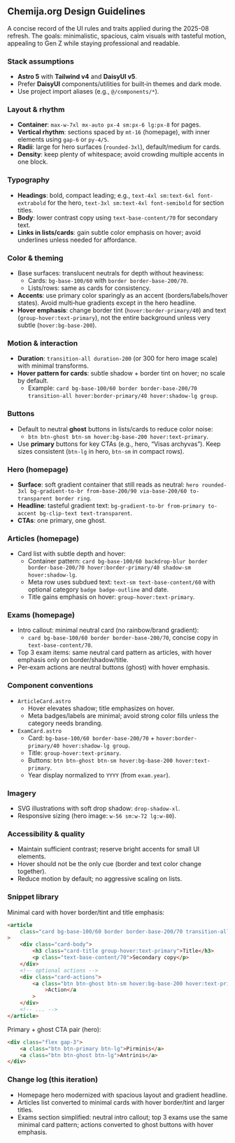 ## Chemija.org Design Guidelines

A concise record of the UI rules and traits applied during the 2025-08 refresh. The goals: minimalistic, spacious, calm visuals with tasteful motion, appealing to Gen Z while staying professional and readable.

### Stack assumptions

- **Astro 5** with **Tailwind v4** and **DaisyUI v5**.
- Prefer **DaisyUI** components/utilities for built‑in themes and dark mode.
- Use project import aliases (e.g., `@/components/*`).

### Layout & rhythm

- **Container**: `max-w-7xl mx-auto px-4 sm:px-6 lg:px-8` for pages.
- **Vertical rhythm**: sections spaced by `mt-16` (homepage), with inner elements using `gap-6` or `py-4/5`.
- **Radii**: large for hero surfaces (`rounded-3xl`), default/medium for cards.
- **Density**: keep plenty of whitespace; avoid crowding multiple accents in one block.

### Typography

- **Headings**: bold, compact leading; e.g., `text-4xl sm:text-6xl font-extrabold` for the hero, `text-3xl sm:text-4xl font-semibold` for section titles.
- **Body**: lower contrast copy using `text-base-content/70` for secondary text.
- **Links in lists/cards**: gain subtle color emphasis on hover; avoid underlines unless needed for affordance.

### Color & theming

- Base surfaces: translucent neutrals for depth without heaviness:
    - Cards: `bg-base-100/60` with `border border-base-200/70`.
    - Lists/rows: same as cards for consistency.
- **Accents**: use primary color sparingly as an accent (borders/labels/hover states). Avoid multi‑hue gradients except in the hero headline.
- **Hover emphasis**: change border tint (`hover:border-primary/40`) and text (`group-hover:text-primary`), not the entire background unless very subtle (`hover:bg-base-200`).

### Motion & interaction

- **Duration**: `transition-all duration-200` (or 300 for hero image scale) with minimal transforms.
- **Hover pattern for cards**: subtle shadow + border tint on hover; no scale by default.
    - Example: `card bg-base-100/60 border border-base-200/70 transition-all hover:border-primary/40 hover:shadow-lg group`.

### Buttons

- Default to neutral **ghost** buttons in lists/cards to reduce color noise:
    - `btn btn-ghost btn-sm hover:bg-base-200 hover:text-primary`.
- Use **primary** buttons for key CTAs (e.g., hero, “Visas archyvas”). Keep sizes consistent (`btn-lg` in hero, `btn-sm` in compact rows).

### Hero (homepage)

- **Surface**: soft gradient container that still reads as neutral: `hero rounded-3xl bg-gradient-to-br from-base-200/90 via-base-200/60 to-transparent border ring`.
- **Headline**: tasteful gradient text: `bg-gradient-to-br from-primary to-accent bg-clip-text text-transparent`.
- **CTAs**: one primary, one ghost.

### Articles (homepage)

- Card list with subtle depth and hover:
    - Container pattern: `card bg-base-100/60 backdrop-blur border border-base-200/70 hover:border-primary/40 shadow-sm hover:shadow-lg`.
    - Meta row uses subdued text: `text-sm text-base-content/60` with optional category `badge badge-outline` and date.
    - Title gains emphasis on hover: `group-hover:text-primary`.

### Exams (homepage)

- Intro callout: minimal neutral card (no rainbow/brand gradient):
    - `card bg-base-100/60 border border-base-200/70`, concise copy in `text-base-content/70`.
- Top 3 exam items: same neutral card pattern as articles, with hover emphasis only on border/shadow/title.
- Per‑exam actions are neutral buttons (ghost) with hover emphasis.

### Component conventions

- `ArticleCard.astro`
    - Hover elevates shadow; title emphasizes on hover.
    - Meta badges/labels are minimal; avoid strong color fills unless the category needs branding.
- `ExamCard.astro`
    - Card: `bg-base-100/60 border-base-200/70` + `hover:border-primary/40 hover:shadow-lg group`.
    - Title: `group-hover:text-primary`.
    - Buttons: `btn btn-ghost btn-sm hover:bg-base-200 hover:text-primary`.
    - Year display normalized to `YYYY` (from `exam.year`).

### Imagery

- SVG illustrations with soft drop shadow: `drop-shadow-xl`.
- Responsive sizing (hero image: `w-56 sm:w-72 lg:w-80`).

### Accessibility & quality

- Maintain sufficient contrast; reserve bright accents for small UI elements.
- Hover should not be the only cue (border and text color change together).
- Reduce motion by default; no aggressive scaling on lists.

### Snippet library

Minimal card with hover border/tint and title emphasis:

```html
<article
    class="card bg-base-100/60 border border-base-200/70 transition-all hover:border-primary/40 hover:shadow-lg group"
>
    <div class="card-body">
        <h3 class="card-title group-hover:text-primary">Title</h3>
        <p class="text-base-content/70">Secondary copy</p>
    </div>
    <!-- optional actions -->
    <div class="card-actions">
        <a class="btn btn-ghost btn-sm hover:bg-base-200 hover:text-primary"
            >Action</a
        >
    </div>
    <!-- ... -->
</article>
```

Primary + ghost CTA pair (hero):

```html
<div class="flex gap-3">
    <a class="btn btn-primary btn-lg">Pirminis</a>
    <a class="btn btn-ghost btn-lg">Antrinis</a>
</div>
```

### Change log (this iteration)

- Homepage hero modernized with spacious layout and gradient headline.
- Articles list converted to minimal cards with hover border/tint and larger titles.
- Exams section simplified: neutral intro callout; top 3 exams use the same minimal card pattern; actions converted to ghost buttons with hover emphasis.
